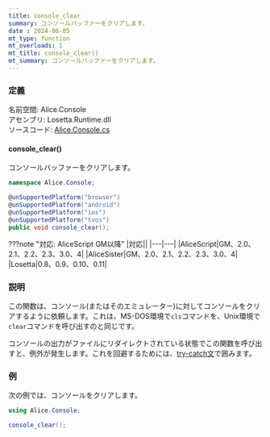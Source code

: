 ```yaml
---
title: console_clear
summary: コンソールバッファーをクリアします。
date : 2024-06-05
mt_type: function
mt_overloads: 1
mt_title: console_clear()
mt_summary: コンソールバッファーをクリアします。
---
```


### 定義
名前空間: Alice.Console<br/>
アセンブリ: Losetta.Runtime.dll<br/>
ソースコード: [Alice.Console.cs](https://github.com/WSOFT-Project/Losetta/blob/master/Losetta.Runtime/Alice.Console.cs)

#### console_clear()

コンソールバッファーをクリアします。

```cs title="AliceScript"
namespace Alice.Console;

@unSupportedPlatform("browser")
@unSupportedPlatform("android")
@unSupportedPlatform("ios")
@unSupportedPlatform("tvos")
public void console_clear();
```

???note "対応: AliceScript GM以降"
    |対応||
    |---|---|
    |AliceScript|GM、2.0、2.1、2.2、2.3、3.0、4|
    |AliceSister|GM、2.0、2.1、2.2、2.3、3.0、4|
    |Losetta|0.8、0.9、0.10、0.11|

### 説明

この関数は、コンソール(またはそのエミュレーター)に対してコンソールをクリアするように依頼します。これは、MS-DOS環境で`cls`コマンドを、Unix環境で`clear`コマンドを呼び出すのと同じです。

コンソールの出力がファイルにリダイレクトされている状態でこの関数を呼び出すと、例外が発生します。これを回避するためには、[try-catch文](../try-catch.md)で囲みます。

### 例
次の例では、コンソールをクリアします。

```cs title="AliceScript"
using Alice.Console;

console_clear();
```